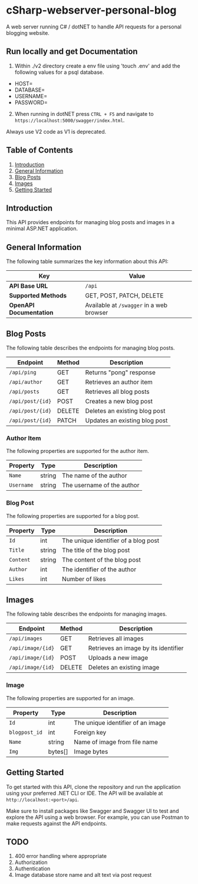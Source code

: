 # cSharp-webserver-personal-blog
A web server running C# / dotNET to handle API requests for a personal blogging website.

## Run locally and get Documentation

1. Within ./v2 directory create a env file using 'touch .env' and add the following values for a psql database.
- HOST=
- DATABASE=
- USERNAME=
- PASSWORD=

2. When running in dotNET press `CTRL + F5` and navigate to `https://localhost:5000/swagger/index.html`.

Always use V2 code as V1 is deprecated.

## Table of Contents
1. [Introduction](#introduction)
2. [General Information](#general-information)
3. [Blog Posts](#blog-posts)
4. [Images](#images)
5. [Getting Started](#getting-started)

## <a name="introduction"></a> Introduction
This API provides endpoints for managing blog posts and images in a minimal ASP.NET application.

## <a name="general-information"></a> General Information
The following table summarizes the key information about this API:

| Key | Value |
|---|---|
| **API Base URL** | `/api` |
| **Supported Methods** | GET, POST, PATCH, DELETE |
| **OpenAPI Documentation** | Available at `/swagger` in a web browser |

## <a name="blog-posts"></a> Blog Posts
The following table describes the endpoints for managing blog posts.

| Endpoint         | Method | Description                          |
| ---------------- | ------- | ------------------------------------ |
| `/api/ping`       | GET     | Returns "pong" response              |
| `/api/author`      | GET     | Retrieves an author item             |
| `/api/posts`      | GET     | Retrieves all blog posts             |
| `/api/post/{id}`  | POST    | Creates a new blog post              |
| `/api/post/{id}`  | DELETE   | Deletes an existing blog post        |
| `/api/post/{id}`  | PATCH    | Updates an existing blog post        |

### Author Item
The following properties are supported for the author item.

| Property     | Type      | Description                       |
| ------------- | --------- | --------------------------------- |
| `Name`         | string   | The name of the author             |
| `Username`     | string   | The username of the author        |

### Blog Post
The following properties are supported for a blog post.

| Property       | Type     | Description                          |
| -------------- | -------- | ------------------------------------ |
| `Id`            | int      | The unique identifier of a blog post  |
| `Title`         | string   | The title of the blog post            |
| `Content`       | string   | The content of the blog post          |
| `Author`      | int      | The identifier of the author          |
| `Likes`       | int    | Number of likes|

## <a name="images"></a> Images
The following table describes the endpoints for managing images.

| Endpoint         | Method | Description                          |
| ---------------- | ------- | ------------------------------------ |
| `/api/images`     | GET     | Retrieves all images                |
| `/api/image/{id}` | GET     | Retrieves an image by its identifier |
| `/api/image/{id}` | POST    | Uploads a new image                  |
| `/api/image/{id}` | DELETE   | Deletes an existing image            |

### Image
The following properties are supported for an image.

| Property     | Type      | Description                       |
| ------------- | --------- | --------------------------------- |
| `Id`          | int      | The unique identifier of an image   |
| `blogpost_id` | int      | Foreign key                |
| `Name`         | string   | Name of image from file name              |
| `Img`         | bytes[]   | Image bytes              |

## <a name="getting-started"></a> Getting Started
To get started with this API, clone the repository and run the application using your preferred .NET CLI or IDE. The API will be available at `http://localhost:<port>/api`.

Make sure to install packages like Swagger and Swagger UI to test and explore the API using a web browser. For example, you can use Postman to make requests against the API endpoints.

## TODO
1. 400 error handling where appropriate
2. Authorization
3. Authentication
4. Image database store name and alt text via post request
